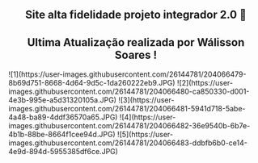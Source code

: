<span align="center">

##  Site alta fidelidade projeto integrador  2.0 👋 
## Ultima Atualização realizada por Wálisson Soares !
</span>
![1](https://user-images.githubusercontent.com/26144781/204066479-8b69d751-8668-4d64-9d5c-1da260222eb9.JPG)
![2](https://user-images.githubusercontent.com/26144781/204066480-ca850330-d001-4e3b-995e-a5d31320105a.JPG)
![3](https://user-images.githubusercontent.com/26144781/204066481-5941d718-5abe-4a48-ba89-4ddf36570a65.JPG)
![4](https://user-images.githubusercontent.com/26144781/204066482-36e9540b-6b7e-4b1b-88be-8664f1cee94d.JPG)
![5](https://user-images.githubusercontent.com/26144781/204066483-ddbfb6b0-ce14-4e9d-894d-5955385df6ce.JPG)
